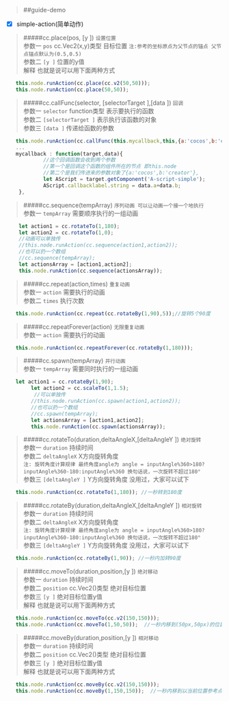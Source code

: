 > ##guide-demo 

- [x] simple-action(简单动作)


> #####cc.place(pos, [y ])
> `设置位置` <br >
> 参数一 `pos` cc.Vec2(x,y)类型 目标位置  `注:参考的坐标原点为父节点的锚点 父节点锚点默认为(0.5,0.5)`<br >
> 参数二 `[y ]` 位置的y值  <br >
> 解释 也就是说可以用下面两种方式 <br >

```javascript
   this.node.runAction(cc.place(cc.v2(50,50))); 
   this.node.runAction(cc.place(50,50));  
```

> #####cc.callFunc(selector, [selectorTarget ],[data ])
> `回调` <br >
> 参数一 `selector` function类型 表示要执行的函数<br >
> 参数二 `[selectorTarget ]` 表示执行该函数的对象<br >
> 参数三 `[data ]`   传递给函数的参数<br >

```javascript
   this.node.runAction(cc.callFunc(this.mycallback,this,{a:'cocos',b:'creator'}));
   ...
   mycallback : function(target,data){
            //这个回调函数会收到两个参数
            //第一个是回调这个函数的组件所在的节点 即this.node
            //第二个是我们传进来的参数对象了{a:'cocos',b:'creator'},
            let AScript = target.getComponent('A-script-simple');
            AScript.callbacklabel.string = data.a+data.b;
    },
```

> #####cc.sequence(tempArray)
> `序列动画 可以让动画一个接一个地执行` <br >
> 参数一 `tempArray` 需要顺序执行的一组动画<br >

```javascript
    let action1 = cc.rotateTo(1,180);
    let action2 = cc.rotateTo(1,0);
    //动画可以单独传
    //this.node.runAction(cc.sequence(action1,action2));
    //也可以扔一个数组
    //cc.sequence(tempArray);
    let actionsArray = [action1,action2];
    this.node.runAction(cc.sequence(actionsArray));
```

> #####cc.repeat(action,times)
> `重复动画` <br >
> 参数一 `action` 需要执行的动画<br >
> 参数二 `times`  执行次数<br >

```javascript
   this.node.runAction(cc.repeat(cc.rotateBy(1,90),5));//旋转5个90度
```

> #####cc.repeatForever(action)
> `无限重复动画` <br >
> 参数一 `action` 需要执行的动画<br >

```javascript
   this.node.runAction(cc.repeatForever(cc.rotateBy(1,180)));
```

> #####cc.spawn(tempArray)
> `并行动画` <br >
> 参数一 `tempArray` 需要同时执行的一组动画<br >

```javascript
   let action1 = cc.rotateBy(1,90);
        let action2 = cc.scaleTo(1,1.5);
         //可以单独传
        //this.node.runAction(cc.spawn(action1,action2));
        //也可以扔一个数组
        //cc.spawn(tempArray);
        let actionsArray = [action1,action2];
        this.node.runAction(cc.spawn(actionsArray));
```

> #####cc.rotateTo(duration,deltaAngleX,[deltaAngleY ])
> `绝对旋转` <br >
> 参数一 `duration` 持续时间<br >
> 参数二 `deltaAngleX` X方向旋转角度<br >
> `注: 旋转角度计算规律 最终角度angle为 angle = inputAngle%360>180?inputAngle%360-180:inputAngle%360 换句话说，一次旋转不超过180°`<br>
> 参数三 `[deltaAngleY ]` Y方向旋转角度 没用过，大家可以试下<br >

```javascript
   this.node.runAction(cc.rotateTo(1,180)); //一秒转到180度
```

> #####cc.rotateBy(duration,deltaAngleX,[deltaAngleY ])
> `相对旋转` <br >
> 参数一 `duration` 持续时间<br >
> 参数二 `deltaAngleX` X方向旋转角度<br >
> `注: 旋转角度计算规律 最终角度angle为 angle = inputAngle%360>180?inputAngle%360-180:inputAngle%360 换句话说，一次旋转不超过180°`<br>
> 参数三 `[deltaAngleY ]` Y方向旋转角度 没用过，大家可以试下<br >

```javascript
   this.node.runAction(cc.rotateBy(1,90)); //一秒内加转90度
```

> #####cc.moveTo(duration,position,[y ])
> `绝对移动` <br >
> 参数一 `duration` 持续时间<br >
> 参数二 `position` cc.Vec2()类型 绝对目标位置<br >
> 参数三 `[y ]` 绝对目标位置y值 <br >
> 解释 也就是说可以用下面两种方式

```javascript
   this.node.runAction(cc.moveTo(cc.v2(150,150)));
   this.node.runAction(cc.moveTo(1,50,50));  //一秒内移到(50px,50px)的位置
```

> #####cc.moveBy(duration,position,[y ])
> `相对移动` <br >
> 参数一 `duration` 持续时间<br >
> 参数二 `position` cc.Vec2()类型 绝对目标位置<br >
> 参数三 `[y ]` 绝对目标位置y值 <br >
> 解释 也就是说可以用下面两种方式

```javascript
   this.node.runAction(cc.moveBy(cc.v2(150,150)));
   this.node.runAction(cc.moveBy(1,150,150));  //一秒内移到以当前位置参考点加(150px,150px)的位置
```

